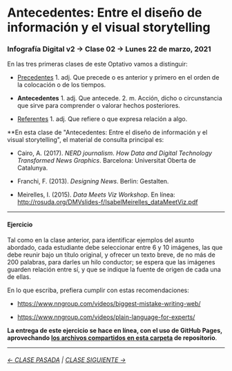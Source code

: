 # Antecedentes: Entre el diseño de información y el visual storytelling

### Infografía Digital v2 → Clase 02 → Lunes 22 de marzo, 2021

En las tres primeras clases de este Optativo vamos a distinguir:

- [Precedentes](https://github.com/profesorfaco/dno075-2021/tree/main/clase-01) 1. adj. Que precede o es anterior y primero en el orden de la colocación o de los tiempos.

- **Antecedentes** 1. adj. Que antecede. 2. m. Acción, dicho o circunstancia que sirve para comprender o valorar hechos posteriores.

- [Referentes](https://github.com/profesorfaco/dno075-2021/tree/main/clase-03) 1. adj. Que refiere o que expresa relación a algo.

**En esta clase de "Antecedentes: Entre el diseño de información y el visual storytelling", el material de consulta principal es:
 
- Cairo, A. (2017). *NERD journalism. How Data and Digital Technology Transformed News Graphics*. Barcelona: Universitat Oberta de Catalunya.

- Franchi, F. (2013). *Designing News*. Berlin: Gestalten.

- Meirelles, I. (2015). *Data Meets Viz Workshop*. En línea: http://rosuda.org/DMVslides-f/IsabelMeirelles_dataMeetViz.pdf

- - - - - - - 

#### Ejercicio

Tal como en la clase anterior, para identificar ejemplos del asunto abordado, cada estudiante debe seleccionar entre 6 y 10 imágenes, las que debe reunir bajo un título original, y ofrecer un texto breve, de no más de 200 palabras, para darles un hilo conductor; se espera que las imágenes guarden relación entre sí, y que se indique la fuente de origen de cada una de ellas.

En lo que escriba, prefiera cumplir con estas recomendaciones: 

- https://www.nngroup.com/videos/biggest-mistake-writing-web/

- https://www.nngroup.com/videos/plain-language-for-experts/

**La entrega de este ejercicio se hace en línea, con el uso de GitHub Pages, aprovechando [los archivos compartidos en esta carpeta](https://profesorfaco.github.io/dno075-2021/clase-02/) de repositorio**.


- - - - - - - 

###### [← CLASE PASADA](https://github.com/profesorfaco/dno075-2021/tree/main/clase-01) | [CLASE SIGUIENTE →](https://github.com/profesorfaco/dno075-2021/tree/main/clase-03) 
